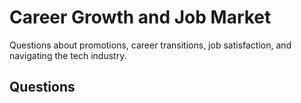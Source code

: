 # Career Growth and Job Market

Questions about promotions, career transitions, job satisfaction, and navigating the tech industry.

## Questions
